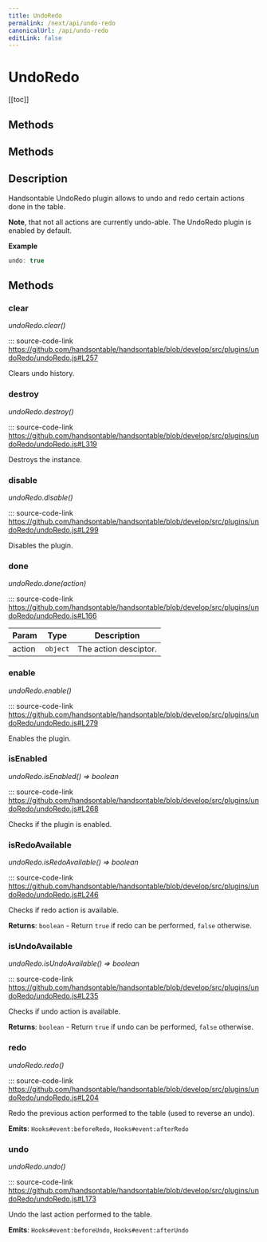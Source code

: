 ```yaml
---
title: UndoRedo
permalink: /next/api/undo-redo
canonicalUrl: /api/undo-redo
editLink: false
---
```


# UndoRedo

[[toc]]
## Methods
## Methods

## Description


Handsontable UndoRedo plugin allows to undo and redo certain actions done in the table.

__Note__, that not all actions are currently undo-able. The UndoRedo plugin is enabled by default.

**Example**  
```js
undo: true
```

## Methods

### clear

_undoRedo.clear()_

::: source-code-link https://github.com/handsontable/handsontable/blob/develop/src/plugins/undoRedo/undoRedo.js#L257

Clears undo history.



### destroy

_undoRedo.destroy()_

::: source-code-link https://github.com/handsontable/handsontable/blob/develop/src/plugins/undoRedo/undoRedo.js#L319

Destroys the instance.



### disable

_undoRedo.disable()_

::: source-code-link https://github.com/handsontable/handsontable/blob/develop/src/plugins/undoRedo/undoRedo.js#L299

Disables the plugin.



### done

_undoRedo.done(action)_

::: source-code-link https://github.com/handsontable/handsontable/blob/develop/src/plugins/undoRedo/undoRedo.js#L166


| Param | Type | Description |
| --- | --- | --- |
| action | `object` | The action desciptor. |



### enable

_undoRedo.enable()_

::: source-code-link https://github.com/handsontable/handsontable/blob/develop/src/plugins/undoRedo/undoRedo.js#L279

Enables the plugin.



### isEnabled

_undoRedo.isEnabled() ⇒ boolean_

::: source-code-link https://github.com/handsontable/handsontable/blob/develop/src/plugins/undoRedo/undoRedo.js#L268

Checks if the plugin is enabled.



### isRedoAvailable

_undoRedo.isRedoAvailable() ⇒ boolean_

::: source-code-link https://github.com/handsontable/handsontable/blob/develop/src/plugins/undoRedo/undoRedo.js#L246

Checks if redo action is available.


**Returns**: `boolean` - Return `true` if redo can be performed, `false` otherwise.  

### isUndoAvailable

_undoRedo.isUndoAvailable() ⇒ boolean_

::: source-code-link https://github.com/handsontable/handsontable/blob/develop/src/plugins/undoRedo/undoRedo.js#L235

Checks if undo action is available.


**Returns**: `boolean` - Return `true` if undo can be performed, `false` otherwise.  

### redo

_undoRedo.redo()_

::: source-code-link https://github.com/handsontable/handsontable/blob/develop/src/plugins/undoRedo/undoRedo.js#L204

Redo the previous action performed to the table (used to reverse an undo).

**Emits**: <code>Hooks#event:beforeRedo</code>, <code>Hooks#event:afterRedo</code>  


### undo

_undoRedo.undo()_

::: source-code-link https://github.com/handsontable/handsontable/blob/develop/src/plugins/undoRedo/undoRedo.js#L173

Undo the last action performed to the table.

**Emits**: <code>Hooks#event:beforeUndo</code>, <code>Hooks#event:afterUndo</code>  


